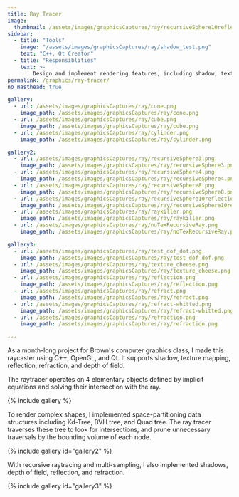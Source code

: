 ```yaml
---
title: Ray Tracer
image:
  thumbnail: /assets/images/graphicsCaptures/ray/recursiveSphere10reflections_cropped.png
sidebar:
  - title: "Tools"
    image: "/assets/images/graphicsCaptures/ray/shadow_test.png"
    text: "C++, Qt Creator"
  - title: "Responsiblities"
    text: >-
        Design and implement rendering features, including shadow, texture mapping, reflection, refraction, and depth of field.
permalink: /graphics/ray-tracer/
no_masthead: true

gallery:
  - url: /assets/images/graphicsCaptures/ray/cone.png
    image_path: /assets/images/graphicsCaptures/ray/cone.png
  - url: /assets/images/graphicsCaptures/ray/cube.png
    image_path: /assets/images/graphicsCaptures/ray/cube.png
  - url: /assets/images/graphicsCaptures/ray/cylinder.png
    image_path: /assets/images/graphicsCaptures/ray/cylinder.png

gallery2:
  - url: /assets/images/graphicsCaptures/ray/recursiveSphere3.png
    image_path: /assets/images/graphicsCaptures/ray/recursiveSphere3.png
  - url: /assets/images/graphicsCaptures/ray/recursiveSphere4.png
    image_path: /assets/images/graphicsCaptures/ray/recursiveSphere4.png
  - url: /assets/images/graphicsCaptures/ray/recursiveSphere8.png
    image_path: /assets/images/graphicsCaptures/ray/recursiveSphere8.png
  - url: /assets/images/graphicsCaptures/ray/recursiveSphere10reflections.png
    image_path: /assets/images/graphicsCaptures/ray/recursiveSphere10reflections.png
  - url: /assets/images/graphicsCaptures/ray/raykiller.png
    image_path: /assets/images/graphicsCaptures/ray/raykiller.png
  - url: /assets/images/graphicsCaptures/ray/noTexRecursiveRay.png
    image_path: /assets/images/graphicsCaptures/ray/noTexRecursiveRay.png

gallery3:
  - url: /assets/images/graphicsCaptures/ray/test_dof_dof.png
    image_path: /assets/images/graphicsCaptures/ray/test_dof_dof.png
  - url: /assets/images/graphicsCaptures/ray/texture_cheese.png
    image_path: /assets/images/graphicsCaptures/ray/texture_cheese.png
  - url: /assets/images/graphicsCaptures/ray/reflection.png
    image_path: /assets/images/graphicsCaptures/ray/reflection.png
  - url: /assets/images/graphicsCaptures/ray/refract.png
    image_path: /assets/images/graphicsCaptures/ray/refract.png
  - url: /assets/images/graphicsCaptures/ray/refract-whitted.png
    image_path: /assets/images/graphicsCaptures/ray/refract-whitted.png
  - url: /assets/images/graphicsCaptures/ray/refraction.png
    image_path: /assets/images/graphicsCaptures/ray/refraction.png

---
```


As a month-long project for Brown's computer graphics class, I made this raycaster using C++, OpenGL, and Qt.
It supports shadow, texture mapping, reflection, refraction, and depth of field.

The raytracer operates on 4 elementary objects defined by implicit equations and solving their intersection with the ray.

{% include gallery %}

To render complex shapes, I implemented space-partitioning data structures including Kd-Tree, BVH tree, and Quad tree. 
The ray tracer traverses these tree to look for intersections, and prune unnecessary traversals by the bounding volume of each node.

{% include gallery id="gallery2" %}

With recursive raytracing and multi-sampling, I also implemented shadows, depth of field, reflection, and refraction.

{% include gallery id="gallery3" %}
